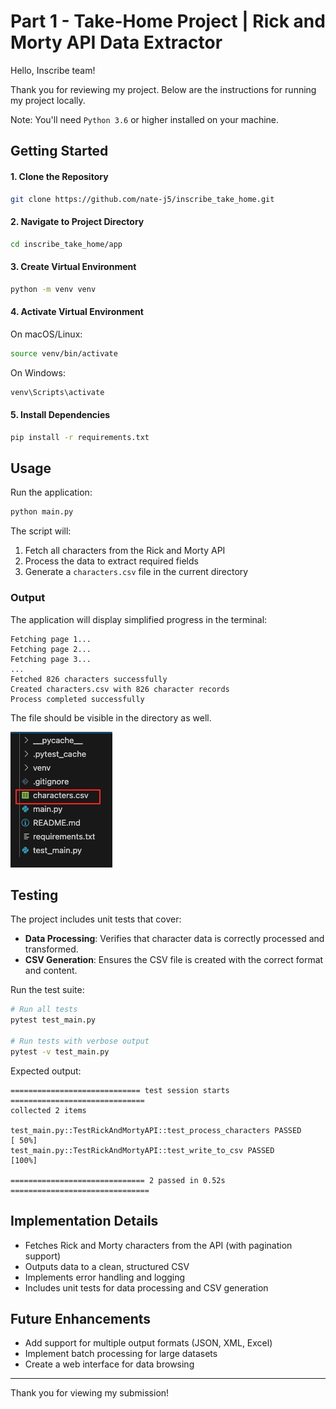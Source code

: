 # Part 1 - Take-Home Project | Rick and Morty API Data Extractor

Hello, Inscribe team!

Thank you for reviewing my project. Below are the instructions for running my project locally.

Note: You'll need `Python 3.6` or higher installed on your machine. 

## Getting Started

#### 1. Clone the Repository

```bash
git clone https://github.com/nate-j5/inscribe_take_home.git
```

#### 2. Navigate to Project Directory

```bash
cd inscribe_take_home/app
```

#### 3. Create Virtual Environment

```bash
python -m venv venv
```

#### 4. Activate Virtual Environment

On macOS/Linux:
```bash
source venv/bin/activate
```

On Windows:
```bash
venv\Scripts\activate
```

#### 5. Install Dependencies

```bash
pip install -r requirements.txt
```

## Usage

Run the application:

```bash
python main.py
```

The script will:
1. Fetch all characters from the Rick and Morty API
2. Process the data to extract required fields
3. Generate a `characters.csv` file in the current directory


### Output

The application will display simplified progress in the terminal:

```
Fetching page 1...
Fetching page 2...
Fetching page 3...
...
Fetched 826 characters successfully
Created characters.csv with 826 character records
Process completed successfully
```

The file should be visible in the directory as well.

![Rick and Morty API Screenshot](screenshot.png)

## Testing

The project includes unit tests that cover:

- **Data Processing**: Verifies that character data is correctly processed and transformed.
- **CSV Generation**: Ensures the CSV file is created with the correct format and content.

Run the test suite:

```bash
# Run all tests
pytest test_main.py

# Run tests with verbose output
pytest -v test_main.py
```

Expected output:

```
============================= test session starts ==============================
collected 2 items                                                                                  

test_main.py::TestRickAndMortyAPI::test_process_characters PASSED                            [ 50%]
test_main.py::TestRickAndMortyAPI::test_write_to_csv PASSED                                  [100%]

============================== 2 passed in 0.52s ===============================
```

## Implementation Details
- Fetches Rick and Morty characters from the API (with pagination support)
- Outputs data to a clean, structured CSV 
- Implements error handling and logging
- Includes unit tests for data processing and CSV generation


## Future Enhancements
- Add support for multiple output formats (JSON, XML, Excel)
- Implement batch processing for large datasets
- Create a web interface for data browsing



--- 
Thank you for viewing my submission!



